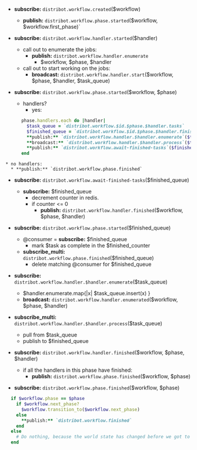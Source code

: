 

* **subscribe:** `distribot.workflow.created`($workflow)
  * **publish:** `distribot.workflow.phase.started`($workflow, $workflow.first_phase)`

* **subscribe:** `distribot.workflow.handler.started`($handler)
  * call out to enumerate the jobs:
    * **publish:** `distribot.workflow.handler.enumerate`
      * $workflow, $phase, $handler
  * call out to start working on the jobs:
    * **broadcast:** `distribot.workflow.handler.start`($workflow, $phase, $handler, $task_queue)


* **subscribe:** `distribot.workflow.phase.started`($workflow, $phase)
  * handlers?
    * yes:
```ruby
      phase.handlers.each do |handler|
        $task_queue = `distribot.workflow.$id.$phase.$handler.tasks`
        $finished_queue = `distribot.workflow.$id.$phase.$handler.finished`
        **publish:** `distribot.workflow.handler.$handler.enumerate`($task_queue)
        **broadcast:** `distribot.workflow.handler.$handler.process`($task_queue, $finished_queue)
        **publish:** `distribot.workflow.await-finished-tasks`($finished_queue)
      end
```
    * no handlers:
      * **publish:** `distribot.workflow.phase.finished`

* **subscribe:** `distribot.workflow.await-finished-tasks`($finished_queue)
  * **subscribe:** $finished_queue
    * decrement counter in redis.
    * if counter <= 0
      * **publish:** `distribot.workflow.handler.finished`($workflow, $phase, $handler)

* **subscribe:** `distribot.workflow.phase.started`($finished_queue)
  * @consumer = **subscribe:** $finished_queue
    * mark $task as complete in the $finished_counter
  * **subscribe_multi:** `distribot.workflow.phase.finished`($finished_queue)
    * delete matching @consumer for $finished_queue

* **subscribe:** `distribot.workflow.handler.$handler.enumerate`($task_queue)
  * $handler.enumerate.map{|x| $task_queue.insert(x) }
  * **broadcast:** `distribot.workflow.handler.enumerated`($workflow, $phase, $handler)

* **subscribe_multi:** `distribot.workflow.handler.$handler.process`($task_queue)
  * pull from $task_queue
  * publish to $finished_queue

* **subscribe:** `distribot.workflow.handler.finished`($workflow, $phase, $handler)
  * if all the handlers in this phase have finished:
    * **publish:** `distribot.workflow.phase.finished`($workflow, $phase)

* **subscribe:** `distribot.workflow.phase.finished`($workflow, $phase)
```ruby
  if $workflow.phase == $phase
    if $workflow.next_phase?
      $workflow.transition_to($workflow.next_phase)
    else
      **publish:** `distribot.workflow.finished`
    end
  else
    # Do nothing, because the world state has changed before we got to process this message.
  end
```
